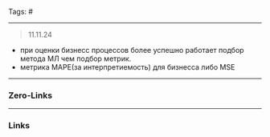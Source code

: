 Tags: #
____
> 11.11.24

- при оценки бизнесс процессов более успешно работает подбор метода МЛ чем подбор метрик.
- метрика MAPE(за интерпретиемость) для бизнесса либо MSE



____
### Zero-Links

____
### Links